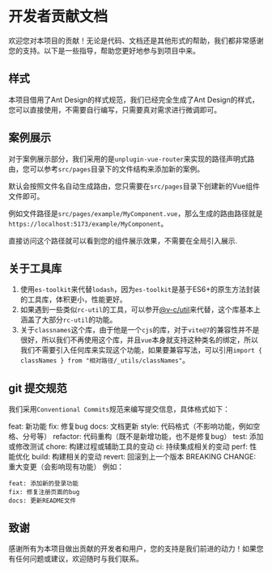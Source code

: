 # 开发者贡献文档

欢迎您对本项目的贡献！无论是代码、文档还是其他形式的帮助，我们都非常感谢您的支持。以下是一些指导，帮助您更好地参与到项目中来。

## 样式

本项目借用了Ant Design的样式规范，我们已经完全生成了Ant Design的样式，您可以直接使用，不需要自行编写，只需要真对需求进行微调即可。

## 案例展示

对于案例展示部分，我们采用的是`unplugin-vue-router`来实现的路径声明式路由，您可以参考`src/pages`目录下的文件结构来添加新的案例。

默认会按照文件名自动生成路由，您只需要在`src/pages`目录下创建新的Vue组件文件即可。

例如文件路径是`src/pages/example/MyComponent.vue`，那么生成的路由路径就是`https://localhost:5173/example/MyComponent`。

直接访问这个路径就可以看到您的组件展示效果，不需要在全局引入展示.

## 关于工具库

1. 使用`es-toolkit`来代替`lodash`，因为`es-toolkit`是基于ES6+的原生方法封装的工具库，体积更小，性能更好。
2. 如果遇到一些类似`rc-util`的工具，可以参开[@v-c/util](https://github.com/antdv-next/vue-components/tree/main/packages/util)来代替，这个库基本上涵盖了大部分`rc-util`的功能。
3. 关于`classnames`这个库，由于他是一个`cjs`的库，对于`vite@7`的兼容性并不是很好，所以我们不再使用这个库，并且`vue`本身就支持这种类名的绑定，所以我们不需要引入任何库来实现这个功能，如果要兼容写法，可以引用`import { classNames } from "相对路径/_utils/classNames"`。

## git 提交规范

我们采用`Conventional Commits`规范来编写提交信息，具体格式如下：

feat: 新功能
fix: 修复bug
docs: 文档更新
style: 代码格式（不影响功能，例如空格、分号等）
refactor: 代码重构（既不是新增功能，也不是修复bug）
test: 添加或修改测试
chore: 构建过程或辅助工具的变动
ci: 持续集成相关的变动
perf: 性能优化
build: 构建相关的变动
revert: 回滚到上一个版本
BREAKING CHANGE: 重大变更（会影响现有功能）
例如：

```
feat: 添加新的登录功能
fix: 修复注册页面的bug
docs: 更新README文件
```

## 致谢

感谢所有为本项目做出贡献的开发者和用户，您的支持是我们前进的动力！如果您有任何问题或建议，欢迎随时与我们联系。